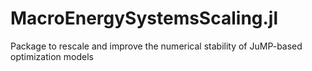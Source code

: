 # MacroEnergySystemsScaling.jl

 Package to rescale and improve the numerical stability of JuMP-based optimization models
